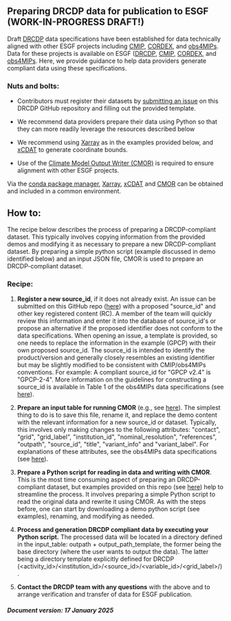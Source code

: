 ## Preparing DRCDP data for publication to ESGF (WORK-IN-PROGRESS DRAFT!)

Draft [DRCDP](https://docs.google.com/document/d/1CEhmrHD9D0fq98UlcPus8V0Vf9paB5M4/edit) data specifications have been established for data technically aligned with other ESGF projects including [CMIP](https://zenodo.org/records/12768887), [CORDEX](https://zenodo.org/records/10961069), and [obs4MIPs](https://zenodo.org/records/11500474). Data for these projects is available on ESGF ([DRCDP](https://aims2.llnl.gov/search/DRCDP), [CMIP](https://aims2.llnl.gov/search/CMIP6), [CORDEX](https://esgf-node.ipsl.upmc.fr/search/cordex-ipsl/), and [obs4MIPs](https://aims2.llnl.gov/search/obs4MIPs). Here, we provide guidance to help data providers generate compliant data using these specifications.  


### Nuts and bolts:

- Contributors must register their datasets by [submitting an issue](https://github.com/PCMDI/DRCDP/issues/new/choose) on this DRCDP GitHub repository and filling out the provided template.  

- We recommend data providers prepare their data using Python so that they can more readily leverage the resources described below

- We recommend using [Xarray](https://docs.xarray.dev) as in the examples provided below, and [xCDAT](https://xcdat.readthedocs.io) to generate coordinate bounds.    

- Use of the [Climate Model Output Writer (CMOR)](https://cmor.llnl.gov/) is required to ensure alignment with other ESGF projects.
     
Via the [conda package manager](https://docs.conda.io/en/latest/), [Xarray](https://anaconda.org/conda-forge/xarray), [xCDAT](https://anaconda.org/conda-forge/xcdat) and [CMOR](https://anaconda.org/conda-forge/cmor) can be obtained and included in a common environment. 

## How to:  

The recipe below describes the process of preparing a DRCDP-compliant dataset. This typically involves copying information from the provided demos and modifying it as necessary to prepare a new DRCDP-compliant dataset. By preparing a simple python script (example discussed in demo identified below) and an input JSON file, CMOR is used to prepare an DRCDP-compliant dataset.

### Recipe:

1. **Register a new source_id**, if it does not already exist. An issue can be submitted on this GitHub repo ([here](https://github.com/PCMDI/DRCDP/issues/new/choose)) with a proposed "source_id" and other key registered content (RC). A member of the team will quickly review this information and enter it into the database of source_id's or propose an alternative if the proposed identifier does not conform to the data specifications. When opening an issue, a template is provided, so one needs to replace the information in the example (GPCP) with their own proposed source_id. The source_id is intended to identify the product/version and generally closely resembles an existing identifier but may be slightly modified to be consistent with CMIP/obs4MIPs conventions. For example: A compliant source_id for "GPCP v2.4" is "GPCP-2-4". More information on the guidelines for constructing a source_id is available in Table 1 of the obs4MIPs data specifications (see [here](https://doi.org/10.5281/zenodo.11500474)). 

2. **Prepare an input table for running CMOR** (e.g., see [here](https://github.com/PCMDI/DRCDP/blob/main/DataPreparationExamples/LOCA2/LOCA2_CMIP6_input.json)). The simplest thing to do is to save this file, rename it, and replace the demo content with the relevant information for a new source_id or dataset. Typically, this involves only making changes to the following attributes: "contact", "grid", "grid_label", "institution_id", "nominal_resolution", "references", "outpath", "source_id", "title", "variant_info" and "variant_label". For explanations of these attributes, see the obs4MIPs data specifications (see [here](https://doi.org/10.5281/zenodo.11500474)).

3. **Prepare a Python script for reading in data and writing with CMOR**. This is the most time consuming aspect of preparing an DRCDP-compliant dataset, but examples provided on this repo (see [here](https://github.com/PCMDI/DRCDP/tree/main/DataPreparationExamples)) help to streamline the process. It involves preparing a simple Python script to read the original data and rewrite it using CMOR. As with the steps before, one can start by downloading a demo python script (see examples), renaming, and modifying as needed.

4. **Process and generation DRCDP compliant data by executing your Python script.** The processed data will be located in a directory defined in the input_table: outpath + output_path_template, the former being the base directory (where the user wants to output the data). The latter being a directory template explicitly defined for DRCDP (<activity_id>/<institution_id>/<source_id>/<variable_id>/<grid_label>/).

5. **Contact the DRCDP team with any questions** with the above and to arrange verification and transfer of data for ESGF publication.


##### Document version: 17 January 2025
